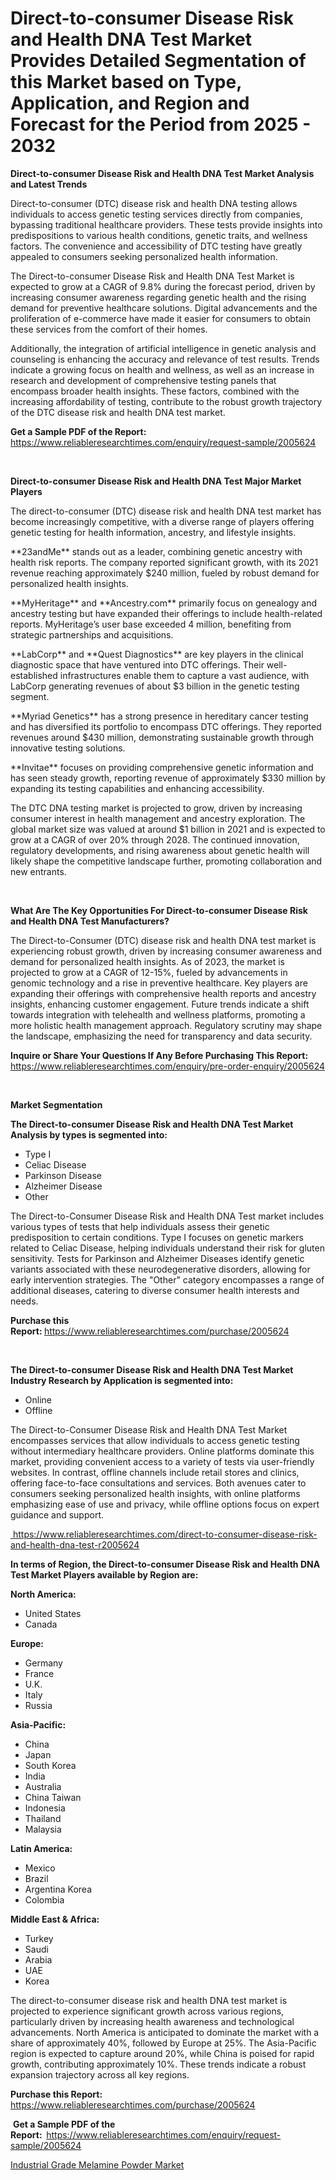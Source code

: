 <p><h1>Direct-to-consumer Disease Risk and Health DNA Test Market Provides Detailed Segmentation of this Market based on Type, Application, and Region and Forecast for the Period from 2025 - 2032</h1></p><p><strong>Direct-to-consumer Disease Risk and Health DNA Test Market Analysis and Latest Trends</strong></p>
<p><p>Direct-to-consumer (DTC) disease risk and health DNA testing allows individuals to access genetic testing services directly from companies, bypassing traditional healthcare providers. These tests provide insights into predispositions to various health conditions, genetic traits, and wellness factors. The convenience and accessibility of DTC testing have greatly appealed to consumers seeking personalized health information.</p><p>The Direct-to-consumer Disease Risk and Health DNA Test Market is expected to grow at a CAGR of 9.8% during the forecast period, driven by increasing consumer awareness regarding genetic health and the rising demand for preventive healthcare solutions. Digital advancements and the proliferation of e-commerce have made it easier for consumers to obtain these services from the comfort of their homes. </p><p>Additionally, the integration of artificial intelligence in genetic analysis and counseling is enhancing the accuracy and relevance of test results. Trends indicate a growing focus on health and wellness, as well as an increase in research and development of comprehensive testing panels that encompass broader health insights. These factors, combined with the increasing affordability of testing, contribute to the robust growth trajectory of the DTC disease risk and health DNA test market.</p></p>
<p><strong>Get a Sample PDF of the Report:&nbsp;</strong> <a href="https://www.reliableresearchtimes.com/enquiry/request-sample/2005624?utm_campaign=2714&utm_medium=2&utm_source=Github&utm_content=ia&utm_term=03042025&utm_id=direct-to-consumer-disease-risk-and-health-dna-test">https://www.reliableresearchtimes.com/enquiry/request-sample/2005624</a></p>
<p>&nbsp;</p>
<p><strong>Direct-to-consumer Disease Risk and Health DNA Test Major Market Players</strong></p>
<p><p>The direct-to-consumer (DTC) disease risk and health DNA test market has become increasingly competitive, with a diverse range of players offering genetic testing for health information, ancestry, and lifestyle insights.</p><p>**23andMe** stands out as a leader, combining genetic ancestry with health risk reports. The company reported significant growth, with its 2021 revenue reaching approximately $240 million, fueled by robust demand for personalized health insights.</p><p>**MyHeritage** and **Ancestry.com** primarily focus on genealogy and ancestry testing but have expanded their offerings to include health-related reports. MyHeritage’s user base exceeded 4 million, benefiting from strategic partnerships and acquisitions.</p><p>**LabCorp** and **Quest Diagnostics** are key players in the clinical diagnostic space that have ventured into DTC offerings. Their well-established infrastructures enable them to capture a vast audience, with LabCorp generating revenues of about $3 billion in the genetic testing segment.</p><p>**Myriad Genetics** has a strong presence in hereditary cancer testing and has diversified its portfolio to encompass DTC offerings. They reported revenues around $430 million, demonstrating sustainable growth through innovative testing solutions.</p><p>**Invitae** focuses on providing comprehensive genetic information and has seen steady growth, reporting revenue of approximately $330 million by expanding its testing capabilities and enhancing accessibility.</p><p>The DTC DNA testing market is projected to grow, driven by increasing consumer interest in health management and ancestry exploration. The global market size was valued at around $1 billion in 2021 and is expected to grow at a CAGR of over 20% through 2028. The continued innovation, regulatory developments, and rising awareness about genetic health will likely shape the competitive landscape further, promoting collaboration and new entrants.</p></p>
<p>&nbsp;</p>
<p><strong>What Are The Key Opportunities For Direct-to-consumer Disease Risk and Health DNA Test Manufacturers?</strong></p>
<p><p>The Direct-to-Consumer (DTC) disease risk and health DNA test market is experiencing robust growth, driven by increasing consumer awareness and demand for personalized health insights. As of 2023, the market is projected to grow at a CAGR of 12-15%, fueled by advancements in genomic technology and a rise in preventive healthcare. Key players are expanding their offerings with comprehensive health reports and ancestry insights, enhancing customer engagement. Future trends indicate a shift towards integration with telehealth and wellness platforms, promoting a more holistic health management approach. Regulatory scrutiny may shape the landscape, emphasizing the need for transparency and data security.</p></p>
<p><strong>Inquire or Share Your Questions If Any Before Purchasing This Report:</strong> <a href="https://www.reliableresearchtimes.com/enquiry/pre-order-enquiry/2005624?utm_campaign=2714&utm_medium=2&utm_source=Github&utm_content=ia&utm_term=03042025&utm_id=direct-to-consumer-disease-risk-and-health-dna-test">https://www.reliableresearchtimes.com/enquiry/pre-order-enquiry/2005624</a></p>
<p>&nbsp;</p>
<p><strong>Market Segmentation</strong></p>
<p><strong>The Direct-to-consumer Disease Risk and Health DNA Test Market Analysis by types is segmented into:</strong></p>
<p><ul><li>Type I</li><li>Celiac Disease</li><li>Parkinson Disease</li><li>Alzheimer Disease</li><li>Other</li></ul></p>
<p><p>The Direct-to-Consumer Disease Risk and Health DNA Test market includes various types of tests that help individuals assess their genetic predisposition to certain conditions. Type I focuses on genetic markers related to Celiac Disease, helping individuals understand their risk for gluten sensitivity. Tests for Parkinson and Alzheimer Diseases identify genetic variants associated with these neurodegenerative disorders, allowing for early intervention strategies. The "Other" category encompasses a range of additional diseases, catering to diverse consumer health interests and needs.</p></p>
<p><strong>Purchase this Report:&nbsp;</strong><a href="https://www.reliableresearchtimes.com/purchase/2005624?utm_campaign=2714&utm_medium=2&utm_source=Github&utm_content=ia&utm_term=03042025&utm_id=direct-to-consumer-disease-risk-and-health-dna-test">https://www.reliableresearchtimes.com/purchase/2005624</a></p>
<p>&nbsp;</p>
<p><strong>The Direct-to-consumer Disease Risk and Health DNA Test Market Industry Research by Application is segmented into:</strong></p>
<p><ul><li>Online</li><li>Offline</li></ul></p>
<p><p>The Direct-to-Consumer Disease Risk and Health DNA Test Market encompasses services that allow individuals to access genetic testing without intermediary healthcare providers. Online platforms dominate this market, providing convenient access to a variety of tests via user-friendly websites. In contrast, offline channels include retail stores and clinics, offering face-to-face consultations and services. Both avenues cater to consumers seeking personalized health insights, with online platforms emphasizing ease of use and privacy, while offline options focus on expert guidance and support.</p></p>
<p><a href="https://www.reliableresearchtimes.com/direct-to-consumer-disease-risk-and-health-dna-test-r2005624?utm_campaign=2714&utm_medium=2&utm_source=Github&utm_content=ia&utm_term=03042025&utm_id=direct-to-consumer-disease-risk-and-health-dna-test">&nbsp;https://www.reliableresearchtimes.com/direct-to-consumer-disease-risk-and-health-dna-test-r2005624</a></p>
<p><strong>In terms of Region, the Direct-to-consumer Disease Risk and Health DNA Test Market Players available by Region are:</strong></p>
<p>
    <p> <strong> North America: </strong>
        <ul>
            <li>United States</li>
            <li>Canada</li>
        </ul>
        </p> 
    <p> <strong> Europe: </strong>
        <ul>
            <li>Germany</li>
            <li>France</li>
            <li>U.K.</li>
            <li>Italy</li>
            <li>Russia</li>
        </ul>
        </p> 
    <p> <strong> Asia-Pacific: </strong>
        <ul>
            <li>China</li>
            <li>Japan</li>
            <li>South Korea</li>
            <li>India</li>
            <li>Australia</li>
            <li>China Taiwan</li>
            <li>Indonesia</li>
            <li>Thailand</li>
            <li>Malaysia</li>
        </ul>
        </p> 
    <p> <strong> Latin America: </strong>
        <ul>
            <li>Mexico</li>
            <li>Brazil</li>
            <li>Argentina Korea</li>
            <li>Colombia</li>
        </ul>
        </p> 
    <p> <strong> Middle East & Africa: </strong>
        <ul>
            <li>Turkey</li>
            <li>Saudi</li>
            <li>Arabia</li>
            <li>UAE</li>
            <li>Korea</li>
        </ul>
    </p>
    </p>
<p><p>The direct-to-consumer disease risk and health DNA test market is projected to experience significant growth across various regions, particularly driven by increasing health awareness and technological advancements. North America is anticipated to dominate the market with a share of approximately 40%, followed by Europe at 25%. The Asia-Pacific region is expected to capture around 20%, while China is poised for rapid growth, contributing approximately 10%. These trends indicate a robust expansion trajectory across all key regions.</p></p>
<p><strong>Purchase this Report: </strong><a href="https://www.reliableresearchtimes.com/purchase/2005624?utm_campaign=2714&utm_medium=2&utm_source=Github&utm_content=ia&utm_term=03042025&utm_id=direct-to-consumer-disease-risk-and-health-dna-test">https://www.reliableresearchtimes.com/purchase/2005624</a></p>
<p>&nbsp;<strong>Get a Sample PDF of the Report:&nbsp;&nbsp;</strong><a href="https://www.reliableresearchtimes.com/enquiry/request-sample/2005624?utm_campaign=2714&utm_medium=2&utm_source=Github&utm_content=ia&utm_term=03042025&utm_id=direct-to-consumer-disease-risk-and-health-dna-test">https://www.reliableresearchtimes.com/enquiry/request-sample/2005624</a></p>
<p><strong></strong></p>
<p><p><a href="https://github.com/vitrilaoire/Market-Research-Report-List-1/blob/main/industrial-grade-melamine-powder-market.md?utm_campaign=2714&utm_medium=2&utm_source=Github&utm_content=ia&utm_term=03042025&utm_id=direct-to-consumer-disease-risk-and-health-dna-test">Industrial Grade Melamine Powder Market</a></p></p>